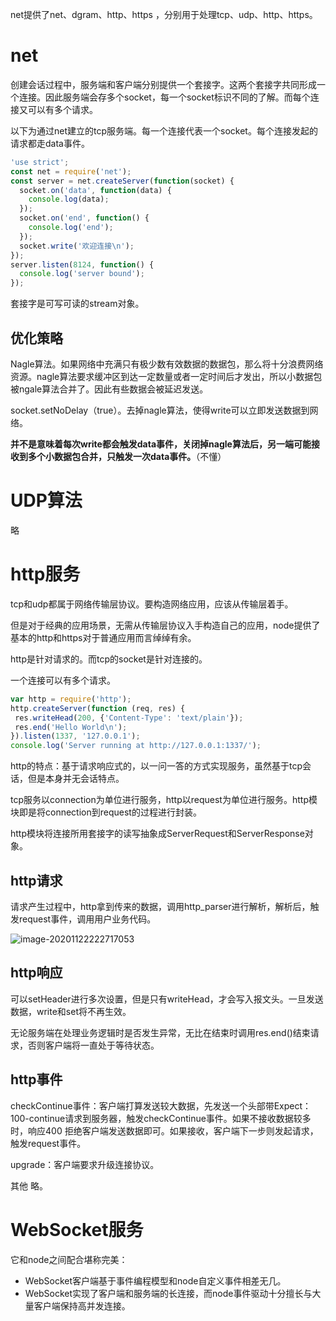 net提供了net、dgram、http、https ，分别用于处理tcp、udp、http、https。

# net 

创建会话过程中，服务端和客户端分别提供一个套接字。这两个套接字共同形成一个连接。因此服务端会存多个socket，每一个socket标识不同的了解。而每个连接又可以有多个请求。

以下为通过net建立的tcp服务端。每一个连接代表一个socket。每个连接发起的请求都走data事件。

```js
'use strict';
const net = require('net');
const server = net.createServer(function(socket) {
  socket.on('data', function(data) {
    console.log(data);
  });
  socket.on('end', function() {
    console.log('end');
  });
  socket.write('欢迎连接\n');
});
server.listen(8124, function() {
  console.log('server bound');
});

```

套接字是可写可读的stream对象。

## 优化策略

Nagle算法。如果网络中充满只有极少数有效数据的数据包，那么将十分浪费网络资源。nagle算法要求缓冲区到达一定数量或者一定时间后才发出，所以小数据包被ngale算法合并了。因此有些数据会被延迟发送。

socket.setNoDelay（true）。去掉nagle算法，使得write可以立即发送数据到网络。

**并不是意味着每次write都会触发data事件，关闭掉nagle算法后，另一端可能接收到多个小数据包合并，只触发一次data事件。**（不懂）

# UDP算法

略

# http服务

tcp和udp都属于网络传输层协议。要构造网络应用，应该从传输层着手。

但是对于经典的应用场景，无需从传输层协议入手构造自己的应用，node提供了基本的http和https对于普通应用而言绰绰有余。

http是针对请求的。而tcp的socket是针对连接的。

一个连接可以有多个请求。

```js
var http = require('http'); 
http.createServer(function (req, res) { 
 res.writeHead(200, {'Content-Type': 'text/plain'}); 
 res.end('Hello World\n'); 
}).listen(1337, '127.0.0.1'); 
console.log('Server running at http://127.0.0.1:1337/');
```

http的特点：基于请求响应式的，以一问一答的方式实现服务，虽然基于tcp会话，但是本身并无会话特点。

tcp服务以connection为单位进行服务，http以request为单位进行服务。http模块即是将connection到request的过程进行封装。

http模块将连接所用套接字的读写抽象成ServerRequest和ServerResponse对象。

## http请求

请求产生过程中，http拿到传来的数据，调用http_parser进行解析，解析后，触发request事件，调用用户业务代码。

![image-20201122222717053](E:\0git_note\node和js\深入浅出nodejs\image\image-20201122222717053.png)

## http响应

可以setHeader进行多次设置，但是只有writeHead，才会写入报文头。一旦发送数据，write和set将不再生效。

无论服务端在处理业务逻辑时是否发生异常，无比在结束时调用res.end()结束请求，否则客户端将一直处于等待状态。

## http事件

checkContinue事件：客户端打算发送较大数据，先发送一个头部带Expect：100-continue请求到服务器，触发checkContinue事件。如果不接收数据较多时，响应400 拒绝客户端发送数据即可。如果接收，客户端下一步则发起请求，触发request事件。

upgrade：客户端要求升级连接协议。

其他 略。

# WebSocket服务

它和node之间配合堪称完美：

- WebSocket客户端基于事件编程模型和node自定义事件相差无几。
- WebSocket实现了客户端和服务端的长连接，而node事件驱动十分擅长与大量客户端保持高并发连接。

